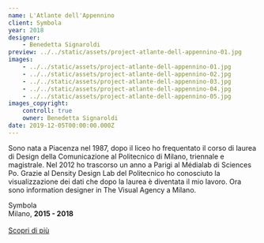 ```yaml
---
name: L'Atlante dell'Appennino
client: Symbola
year: 2018
designer:
    - Benedetta Signaroldi
preview: ../../static/assets/project-atlante-dell-appennino-01.jpg
images:
    - ../../static/assets/project-atlante-dell-appennino-01.jpg
    - ../../static/assets/project-atlante-dell-appennino-02.jpg
    - ../../static/assets/project-atlante-dell-appennino-03.jpg
    - ../../static/assets/project-atlante-dell-appennino-04.jpg
    - ../../static/assets/project-atlante-dell-appennino-05.jpg
images_copyright:
    controll: true
    owner: Benedetta Signaroldi
date: 2019-12-05T00:00:00.000Z
---
```


Sono nata a Piacenza nel 1987, dopo il liceo ho frequentato il corso di laurea di Design della Comunicazione al Politecnico di Milano, triennale e magistrale. Nel 2012 ho trascorso un anno a Parigi al Médialab di Sciences Po. Grazie al Density Design Lab del Politecnico ho conosciuto la visualizzazione dei dati che dopo la laurea è diventata il mio lavoro. Ora sono information designer in The Visual Agency a Milano.

Symbola  
Milano, **2015 - 2018**<br><br>
[Scopri di più](https://thevisualagency.com/it/lavori/all/787-appennino-make-it-happen/)

